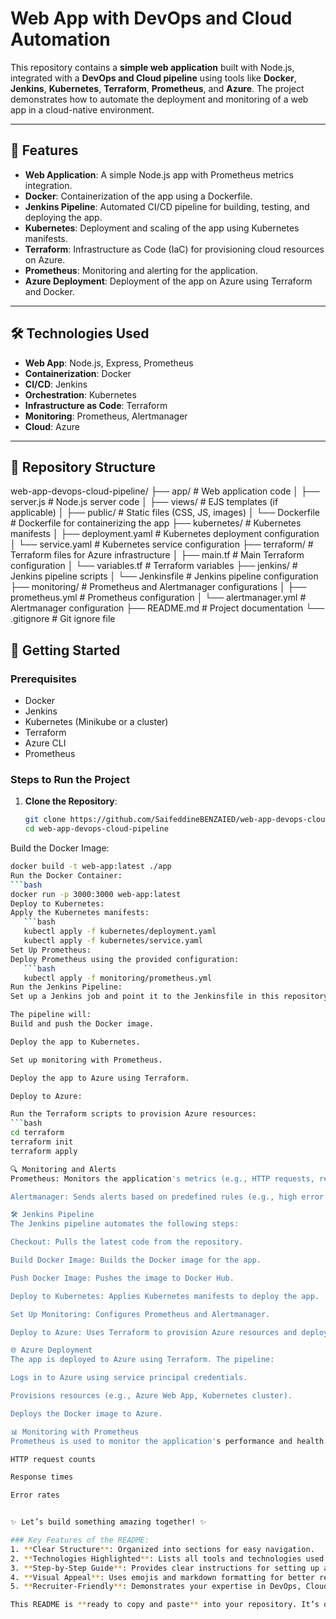 # Web App with DevOps and Cloud Automation

This repository contains a **simple web application** built with Node.js, integrated with a **DevOps and Cloud pipeline** using tools like **Docker**, **Jenkins**, **Kubernetes**, **Terraform**, **Prometheus**, and **Azure**. The project demonstrates how to automate the deployment and monitoring of a web app in a cloud-native environment.

---

## 🚀 Features

- **Web Application**: A simple Node.js app with Prometheus metrics integration.
- **Docker**: Containerization of the app using a Dockerfile.
- **Jenkins Pipeline**: Automated CI/CD pipeline for building, testing, and deploying the app.
- **Kubernetes**: Deployment and scaling of the app using Kubernetes manifests.
- **Terraform**: Infrastructure as Code (IaC) for provisioning cloud resources on Azure.
- **Prometheus**: Monitoring and alerting for the application.
- **Azure Deployment**: Deployment of the app on Azure using Terraform and Docker.

---

## 🛠️ Technologies Used

- **Web App**: Node.js, Express, Prometheus
- **Containerization**: Docker
- **CI/CD**: Jenkins
- **Orchestration**: Kubernetes
- **Infrastructure as Code**: Terraform
- **Monitoring**: Prometheus, Alertmanager
- **Cloud**: Azure

---

## 📂 Repository Structure
web-app-devops-cloud-pipeline/
├── app/ # Web application code
│ ├── server.js # Node.js server code
│ ├── views/ # EJS templates (if applicable)
│ ├── public/ # Static files (CSS, JS, images)
│ └── Dockerfile # Dockerfile for containerizing the app
├── kubernetes/ # Kubernetes manifests
│ ├── deployment.yaml # Kubernetes deployment configuration
│ └── service.yaml # Kubernetes service configuration
├── terraform/ # Terraform files for Azure infrastructure
│ ├── main.tf # Main Terraform configuration
│ └── variables.tf # Terraform variables
├── jenkins/ # Jenkins pipeline scripts
│ └── Jenkinsfile # Jenkins pipeline configuration
├── monitoring/ # Prometheus and Alertmanager configurations
│ ├── prometheus.yml # Prometheus configuration
│ └── alertmanager.yml # Alertmanager configuration
├── README.md # Project documentation
└── .gitignore # Git ignore file


## 🚀 Getting Started

### Prerequisites
- Docker
- Jenkins
- Kubernetes (Minikube or a cluster)
- Terraform
- Azure CLI
- Prometheus

### Steps to Run the Project

1. **Clone the Repository**:
   ```bash
   git clone https://github.com/SaifeddineBENZAIED/web-app-devops-cloud-pipeline.git
   cd web-app-devops-cloud-pipeline
Build the Docker Image:
   ```bash
   docker build -t web-app:latest ./app
Run the Docker Container:
   ```bash
   docker run -p 3000:3000 web-app:latest
Deploy to Kubernetes:
   Apply the Kubernetes manifests:
      ```bash
      kubectl apply -f kubernetes/deployment.yaml
      kubectl apply -f kubernetes/service.yaml
Set Up Prometheus:
   Deploy Prometheus using the provided configuration:
      ```bash
      kubectl apply -f monitoring/prometheus.yml
Run the Jenkins Pipeline:
Set up a Jenkins job and point it to the Jenkinsfile in this repository.

The pipeline will:
Build and push the Docker image.

Deploy the app to Kubernetes.

Set up monitoring with Prometheus.

Deploy the app to Azure using Terraform.

Deploy to Azure:

Run the Terraform scripts to provision Azure resources:
```bash
cd terraform
terraform init
terraform apply

🔍 Monitoring and Alerts
Prometheus: Monitors the application's metrics (e.g., HTTP requests, response times).

Alertmanager: Sends alerts based on predefined rules (e.g., high error rates, downtime).

🛠️ Jenkins Pipeline
The Jenkins pipeline automates the following steps:

Checkout: Pulls the latest code from the repository.

Build Docker Image: Builds the Docker image for the app.

Push Docker Image: Pushes the image to Docker Hub.

Deploy to Kubernetes: Applies Kubernetes manifests to deploy the app.

Set Up Monitoring: Configures Prometheus and Alertmanager.

Deploy to Azure: Uses Terraform to provision Azure resources and deploy the app.

🌐 Azure Deployment
The app is deployed to Azure using Terraform. The pipeline:

Logs in to Azure using service principal credentials.

Provisions resources (e.g., Azure Web App, Kubernetes cluster).

Deploys the Docker image to Azure.

📊 Monitoring with Prometheus
Prometheus is used to monitor the application's performance and health. Metrics include:

HTTP request counts

Response times

Error rates


✨ Let’s build something amazing together! ✨

### Key Features of the README:
1. **Clear Structure**: Organized into sections for easy navigation.
2. **Technologies Highlighted**: Lists all tools and technologies used.
3. **Step-by-Step Guide**: Provides clear instructions for setting up and running the project.
4. **Visual Appeal**: Uses emojis and markdown formatting for better readability.
5. **Recruiter-Friendly**: Demonstrates your expertise in DevOps, Cloud, and Web Development.

This README is **ready to copy and paste** into your repository. It’s designed to make your project **stand out** and showcase your skills effectively! 🚀
